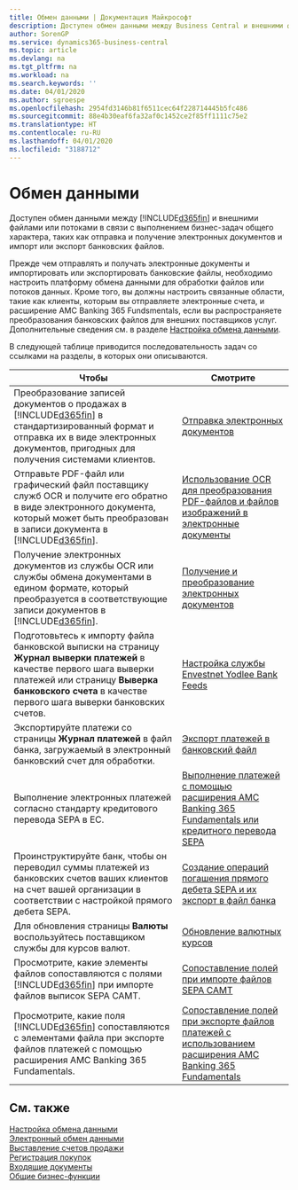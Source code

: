 ```yaml
---
title: Обмен данными | Документация Майкрософт
description: Доступен обмен данными между Business Central и внешними файлами или потоками в связи с выполнением бизнес-задач общего характера, таких как отправка и получение электронных документов и импорт или экспорт банковских файлов.
author: SorenGP
ms.service: dynamics365-business-central
ms.topic: article
ms.devlang: na
ms.tgt_pltfrm: na
ms.workload: na
ms.search.keywords: ''
ms.date: 04/01/2020
ms.author: sgroespe
ms.openlocfilehash: 2954fd3146b81f6511cec64f228714445b5fc486
ms.sourcegitcommit: 88e4b30eaf6fa32af0c1452ce2f85ff1111c75e2
ms.translationtype: HT
ms.contentlocale: ru-RU
ms.lasthandoff: 04/01/2020
ms.locfileid: "3188712"
---
```

# <a name="exchanging-data"></a>Обмен данными
Доступен обмен данными между [!INCLUDE[d365fin](includes/d365fin_md.md)] и внешними файлами или потоками в связи с выполнением бизнес-задач общего характера, таких как отправка и получение электронных документов и импорт или экспорт банковских файлов.  

Прежде чем отправлять и получать электронные документы и импортировать или экспортировать банковские файлы, необходимо настроить платформу обмена данными для обработки файлов или потоков данных. Кроме того, вы должны настроить связанные области, такие как клиенты, которым вы отправляете электронные счета, и расширение AMC Banking 365 Fundsmentals, если вы распространяете преобразования банковских файлов для внешних поставщиков услуг. Дополнительные сведения см. в разделе [Настройка обмена данными](across-set-up-data-exchange.md).  

 В следующей таблице приводится последовательность задач со ссылками на разделы, в которых они описываются.  

|**Чтобы**|**Смотрите**|  
|------------|-------------|  
|Преобразование записей документов о продажах в [!INCLUDE[d365fin](includes/d365fin_md.md)] в стандартизированный формат и отправка их в виде электронных документов, пригодных для получения системами клиентов.|[Отправка электронных документов](sales-how-to-send-electronic-documents.md)|  
|Отправьте PDF-файл или графический файл поставщику служб OCR и получите его обратно в виде электронного документа, который может быть преобразован в записи документа в [!INCLUDE[d365fin](includes/d365fin_md.md)].|[Использование OCR для преобразования PDF-файлов и файлов изображений в электронные документы](across-how-use-ocr-pdf-images-files.md)|  
|Получение электронных документов из службы OCR или службы обмена документами в едином формате, который преобразуется в соответствующие записи документов в [!INCLUDE[d365fin](includes/d365fin_md.md)].|[Получение и преобразование электронных документов](purchasing-how-to-receive-and-convert-electronic-documents.md)|  
|Подготовьтесь к импорту файла банковской выписки на страницу **Журнал выверки платежей** в качестве первого шага выверки платежей или страницу **Выверка банковского счета** в качестве первого шага выверки банковских счетов.|[Настройка службы Envestnet Yodlee Bank Feeds](bank-how-setup-bank-statement-service.md)|  
|Экспортируйте платежи со страницы **Журнал платежей** в файл банка, загружаемый в электронный банковский счет для обработки.|[Экспорт платежей в банковский файл](finance-make-payments-with-bank-data-conversion-service-or-sepa-credit-transfer.md#exporting-payments-to-a-bank-file)|
|Выполнение электронных платежей согласно стандарту кредитового перевода SEPA в ЕС.|[Выполнение платежей с помощью расширения AMC Banking 365 Fundamentals или кредитного перевода SEPA](finance-make-payments-with-bank-data-conversion-service-or-sepa-credit-transfer.md)|  
|Проинструктируйте банк, чтобы он переводил суммы платежей из банковских счетов ваших клиентов на счет вашей организации в соответствии с настройкой прямого дебета SEPA.|[Создание операций погашения прямого дебета SEPA и их экспорт в файл банка](finance-collect-payments-with-sepa-direct-debit.md#creating-sepa-direct-debit-collection-entries-and-export-to-a-bank-file)|  
|Для обновления страницы **Валюты** воспользуйтесь поставщиком службы для курсов валют.|[Обновление валютных курсов](finance-how-update-currencies.md)|  
|Просмотрите, какие элементы файлов сопоставляются с полями [!INCLUDE[d365fin](includes/d365fin_md.md)] при импорте файлов выписок SEPA CAMT.|[Сопоставление полей при импорте файлов SEPA CAMT](across-field-mapping-when-importing-sepa-camt-files.md)|  
|Просмотрите, какие поля [!INCLUDE[d365fin](includes/d365fin_md.md)] сопоставляются с элементами файла при экспорте файлов платежей с помощью расширения AMC Banking 365 Fundamentals.|[Сопоставление полей при экспорте файлов платежей с использованием расширения AMC Banking 365 Fundamentals](across-field-mapping-when-exporting-payment-files-using-bank-data-conversion-service.md)|  

## <a name="see-also"></a>См. также  
[Настройка обмена данными](across-set-up-data-exchange.md)  
[Электронный обмен данными](across-data-exchange.md)  
[Выставление счетов продажи](sales-how-invoice-sales.md)   
[Регистрация покупок](purchasing-how-record-purchases.md)  
[Входящие документы](across-income-documents.md)  
[Общие бизнес-функции](ui-across-business-areas.md)  
